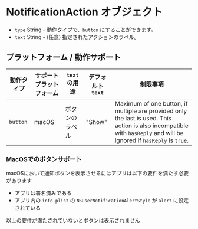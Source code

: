 # NotificationAction オブジェクト

* `type` String - 動作タイプで、`button` にすることができます。
* `text` String - (任意) 指定されたアクションのラベル。

## プラットフォーム / 動作サポート

| 動作タイプ    | サポートプラットフォーム | `text` の用途 | デフォルト`text` | 制限事項                                                                                                                                                                 |
| -------- | ------------ | ---------- | ----------- | -------------------------------------------------------------------------------------------------------------------------------------------------------------------- |
| `button` | macOS        | ボタンのラベル    | "Show"      | Maximum of one button, if multiple are provided only the last is used. This action is also incompatible with `hasReply` and will be ignored if `hasReply` is `true`. |

### MacOSでのボタンサポート

macOSにおいて通知ボタンを表示させるにはアプリは以下の要件を満たす必要があります

* アプリは署名済みである
* アプリ内の `info.plist` の `NSUserNotificationAlertStyle` が `alert` に設定されている

以上の要件が満たされていないとボタンは表示されません